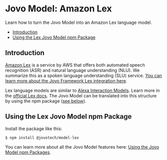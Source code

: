 # Jovo Model: Amazon Lex

Learn how to turn the Jovo Model into an Amazon Lex language model.

- [Introduction](#introduction)
- [Using the Lex Jovo Model npm Package](#using-the-lex-jovo-model-npm-package)

## Introduction

[Amazon Lex](https://aws.amazon.com/lex/) is a service by AWS that offers both automated speech recognition (ASR) and natural language understanding (NLU). We summarize this as a spoken language understanding (SLU) service. [You can learn more about the Jovo Framework Lex integration here](https://www.jovo.tech/marketplace/jovo-slu-lex).

Lex language models are similar to [Alexa Interaction Models](./amazon-alexa.md). Learn more in the [official Lex docs](https://docs.aws.amazon.com/lex/latest/dg/what-is.html). The Jovo Model can be translated into this structure by using the npm package ([see below](#using-the-lex-jovo-model-npm-package)).


## Using the Lex Jovo Model npm Package

Install the package like this:

```sh
$ npm install @jovotech/model-lex
```

You can learn more about all the Jovo Model features here: [Using the Jovo Model npm Packages](http://jovo.tech/marketplace/jovo-model#using-the-jovo-model-npm-packages).